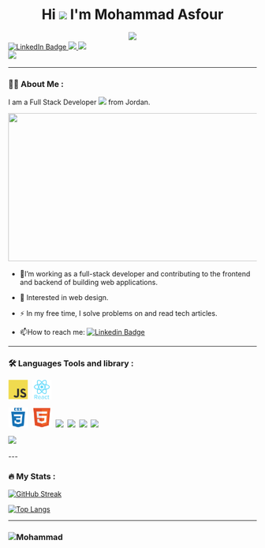 <h1 >
 <h1 align="center">Hi <img src="https://media.giphy.com/media/hvRJCLFzcasrR4ia7z/giphy.gif" width="30px"/> I'm Mohammad Asfour</h1>
  
</h1>
<div id="header" align="center">
  <img src="https://media.giphy.com/media/M9gbBd9nbDrOTu1Mqx/giphy.gif" width="100"/>
</div>

<div id="badges">

  <a href="https://www.linkedin.com/in/mohammad-asfour-/">
    <img src="https://img.shields.io/badge/LinkedIn-blue?style=for-the-badge&logo=linkedin&logoColor=white" alt="LinkedIn Badge"/>
  </a>
  <a href="mohammad.asfo@gmail.com">
   <img src="https://img.shields.io/badge/Gmail-D14836?style=for-the-badge&logo=gmail&logoColor=white" />
  </a>
  <img src="https://img.shields.io/badge/Twitter-1DA1F2?style=for-the-badge&logo=twitter&logoColor=white" />
</div>
<img src="https://hits.seeyoufarm.com/api/count/incr/badge.svg?url=https%3A%2F%2Fgithub.com%2F{AsfourMohammad}1212%2Fhit-counter" />

---

### :technologist: About Me :
I am a Full Stack Developer <img src="https://media.giphy.com/media/WUlplcMpOCEmTGBtBW/giphy.gif" width="30"> from Jordan. &nbsp;
<div align="center">
  <img src="https://media.giphy.com/media/dWesBcTLavkZuG35MI/giphy.gif" width="600" height="300"/>
  
</div>


- :telescope:I’m working as a full-stack developer and contributing to the frontend and backend of building web applications.

- :seedling: Interested in web design.

- :zap: In my free time, I solve problems on and read tech articles.

- :mailbox:How to reach me: [![Linkedin Badge](https://img.shields.io/badge/-Mohammad-blue?style=flat&logo=Linkedin&logoColor=white)](https://www.linkedin.com/in/mohammad-asfour-/)
---

### :hammer_and_wrench: Languages  Tools and library :
<div>
<img src="https://github.com/devicons/devicon/blob/master/icons/javascript/javascript-original.svg" title="JavaScript" alt="JavaScript" width="40" height="40"/>&nbsp;
  <img src="https://github.com/devicons/devicon/blob/master/icons/react/react-original-wordmark.svg" title="React" alt="React" width="40" height="40"/>&nbsp;

  <img src="https://github.com/devicons/devicon/blob/master/icons/css3/css3-plain-wordmark.svg"  title="CSS3" alt="CSS" width="40" height="40"/>&nbsp;
  <img src="https://github.com/devicons/devicon/blob/master/icons/html5/html5-original.svg" title="HTML5" alt="HTML" width="40" height="40"/>&nbsp;
  <img src="https://img.shields.io/badge/MongoDB-4EA94B?style=for-the-badge&logo=mongodb&logoColor=white" />&nbsp;
  <img src="https://img.shields.io/badge/Express.js-000000?style=for-the-badge&logo=express&logoColor=white" />&nbsp;
  <img src="https://img.shields.io/badge/Node.js-339933?style=for-the-badge&logo=nodedotjs&logoColor=white" />&nbsp;
 <img src="https://img.shields.io/badge/jQuery-0769AD?style=for-the-badge&logo=jquery&logoColor=white"/>&nbsp;
 &nbsp;
  &nbsp;
  
  <img src="https://img.shields.io/badge/Postman-FF6C37?style=for-the-badge&logo=Postman&logoColor=white" />&nbsp;

 
</div>
---

### :fire: My Stats :
[![GitHub Streak](http://github-readme-streak-stats.herokuapp.com?user=AsfourMohammad)](https://git.io/streak-stats)

[![Top Langs](https://github-readme-stats.vercel.app/api/top-langs/?username=AsfourMohammad)](https://github.com/anuraghazra/github-readme-stats)

---


 
### <p><a href="https://ko-fi.com/Mohammad"> <img align="left" src="https://cdn.ko-fi.com/cdn/kofi3.png?v=3" height="50" width="210" alt="Mohammad" /></a></p><br><br>
